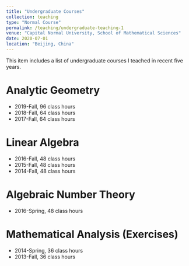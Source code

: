 ```yaml
---
title: "Undergraduate Courses"
collection: teaching
type: "Normal Course"
permalink: /teaching/undergraduate-teaching-1
venue: "Capital Normal University, School of Mathematical Sciences"
date: 2020-07-01
location: "Beijing, China"
---
```


This item includes a list of undergraduate courses I teached in recent five years.

Analytic Geometry
======
* 2019-Fall, 96 class hours
* 2018-Fall, 64 class hours
* 2017-Fall, 64 class hours

Linear Algebra
======
* 2016-Fall, 48 class hours
* 2015-Fall, 48 class hours
* 2014-Fall, 48 class hours

Algebraic Number Theory
======
* 2016-Spring, 48 class hours

Mathematical Analysis (Exercises)
======
* 2014-Spring, 36 class hours
* 2013-Fall, 36 class hours
